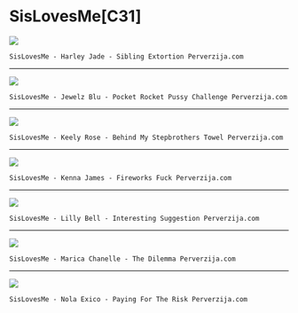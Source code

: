 # SisLovesMe[C31]

![](https://images.psmcdn.net/design/tour/slm/tour/pics/harley_jade/bio_big.jpg)

```text
SisLovesMe - Harley Jade - Sibling Extortion Perverzija.com
```

<hr style="background-color:black"></hr>

![](https://images.psmcdn.net/design/tour/slm/tour/pics/jewelz_blu/bio_big.jpg)

```text
SisLovesMe - Jewelz Blu - Pocket Rocket Pussy Challenge Perverzija.com
```

<hr style="background-color:black"></hr>

![](https://images.psmcdn.net/design/tour/slm/tour/pics/keely_rose/bio_big.jpg)

```text
SisLovesMe - Keely Rose - Behind My Stepbrothers Towel Perverzija.com
```

<hr style="background-color:black"></hr>

![](https://images.psmcdn.net/design/tour/slm/tour/pics/kenna_james/bio_big.jpg)

```text
SisLovesMe - Kenna James - Fireworks Fuck Perverzija.com
```

<hr style="background-color:black"></hr>

![](https://images.psmcdn.net/design/tour/slm/tour/pics/lilly_bell/bio_big.jpg)

```text
SisLovesMe - Lilly Bell - Interesting Suggestion Perverzija.com
```

<hr style="background-color:black"></hr>

![](https://images.psmcdn.net/design/tour/slm/tour/pics/marica_chanelle/bio_big.jpg)

```text
SisLovesMe - Marica Chanelle - The Dilemma Perverzija.com
```

<hr style="background-color:black"></hr>

![](https://images.psmcdn.net/design/tour/slm/tour/pics/nola_exico/bio_big.jpg)

```text
SisLovesMe - Nola Exico - Paying For The Risk Perverzija.com
```
